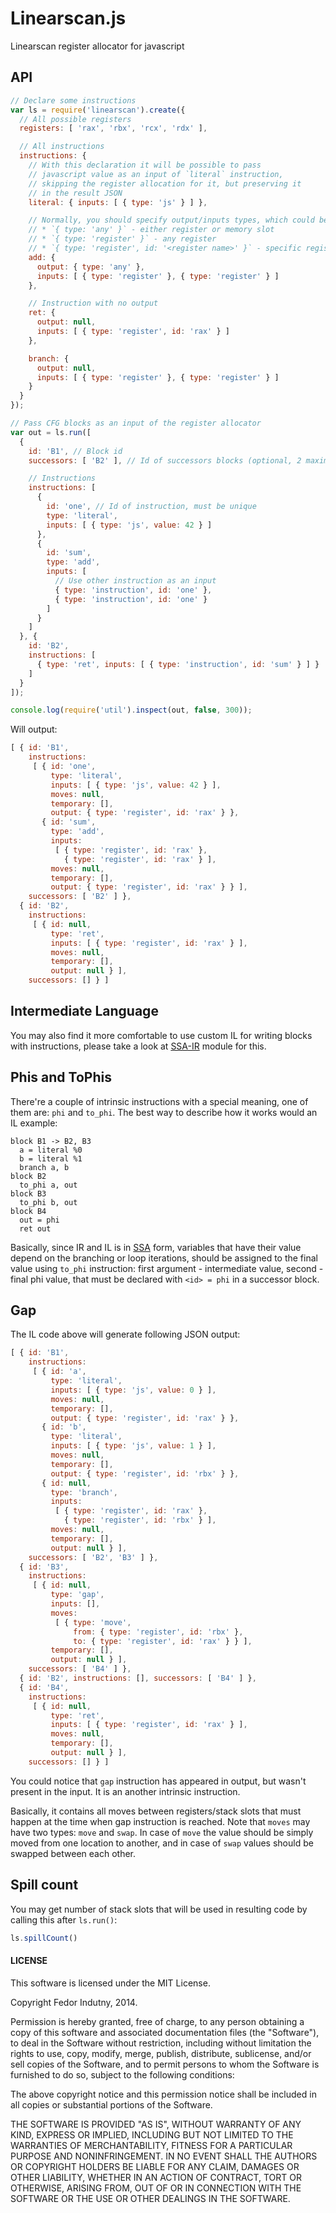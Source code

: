 # Linearscan.js

Linearscan register allocator for javascript

## API

```javascript
// Declare some instructions
var ls = require('linearscan').create({
  // All possible registers
  registers: [ 'rax', 'rbx', 'rcx', 'rdx' ],

  // All instructions
  instructions: {
    // With this declaration it will be possible to pass
    // javascript value as an input of `literal` instruction,
    // skipping the register allocation for it, but preserving it
    // in the result JSON
    literal: { inputs: [ { type: 'js' } ] },

    // Normally, you should specify output/inputs types, which could be:
    // * `{ type: 'any' }` - either register or memory slot
    // * `{ type: 'register' }` - any register
    // * `{ type: 'register', id: '<register name>' }` - specific register
    add: {
      output: { type: 'any' },
      inputs: [ { type: 'register' }, { type: 'register' } ]
    },

    // Instruction with no output
    ret: {
      output: null,
      inputs: [ { type: 'register', id: 'rax' } ]
    },

    branch: {
      output: null,
      inputs: [ { type: 'register' }, { type: 'register' } ]
    }
  }
});

// Pass CFG blocks as an input of the register allocator
var out = ls.run([
  {
    id: 'B1', // Block id
    successors: [ 'B2' ], // Id of successors blocks (optional, 2 maximum)

    // Instructions
    instructions: [
      {
        id: 'one', // Id of instruction, must be unique
        type: 'literal',
        inputs: [ { type: 'js', value: 42 } ]
      },
      {
        id: 'sum',
        type: 'add',
        inputs: [
          // Use other instruction as an input
          { type: 'instruction', id: 'one' },
          { type: 'instruction', id: 'one' }
        ]
      }
    ]
  }, {
    id: 'B2',
    instructions: [
      { type: 'ret', inputs: [ { type: 'instruction', id: 'sum' } ] }
    ]
  }
]);

console.log(require('util').inspect(out, false, 300));
```

Will output:

```javascript
[ { id: 'B1',
    instructions:
     [ { id: 'one',
         type: 'literal',
         inputs: [ { type: 'js', value: 42 } ],
         moves: null,
         temporary: [],
         output: { type: 'register', id: 'rax' } },
       { id: 'sum',
         type: 'add',
         inputs:
          [ { type: 'register', id: 'rax' },
            { type: 'register', id: 'rax' } ],
         moves: null,
         temporary: [],
         output: { type: 'register', id: 'rax' } } ],
    successors: [ 'B2' ] },
  { id: 'B2',
    instructions:
     [ { id: null,
         type: 'ret',
         inputs: [ { type: 'register', id: 'rax' } ],
         moves: null,
         temporary: [],
         output: null } ],
    successors: [] } ]
```

## Intermediate Language

You may also find it more comfortable to use custom IL for writing blocks with
instructions, please take a look at [SSA-IR][1] module for this.

## Phis and ToPhis

There're a couple of intrinsic instructions with a special meaning, one of them
are: `phi` and `to_phi`. The best way to describe how it works would an IL
example:

```IL
block B1 -> B2, B3
  a = literal %0
  b = literal %1
  branch a, b
block B2
  to_phi a, out
block B3
  to_phi b, out
block B4
  out = phi
  ret out
```

Basically, since IR and IL is in [SSA][0] form, variables that have their value
depend on the branching or loop iterations, should be assigned to the final
value using `to_phi` instruction: first argument - intermediate value, second -
final phi value, that must be declared with `<id> = phi` in a successor block.

## Gap

The IL code above will generate following JSON output:

```javascript
[ { id: 'B1',
    instructions:
     [ { id: 'a',
         type: 'literal',
         inputs: [ { type: 'js', value: 0 } ],
         moves: null,
         temporary: [],
         output: { type: 'register', id: 'rax' } },
       { id: 'b',
         type: 'literal',
         inputs: [ { type: 'js', value: 1 } ],
         moves: null,
         temporary: [],
         output: { type: 'register', id: 'rbx' } },
       { id: null,
         type: 'branch',
         inputs:
          [ { type: 'register', id: 'rax' },
            { type: 'register', id: 'rbx' } ],
         moves: null,
         temporary: [],
         output: null } ],
    successors: [ 'B2', 'B3' ] },
  { id: 'B3',
    instructions:
     [ { id: null,
         type: 'gap',
         inputs: [],
         moves:
          [ { type: 'move',
              from: { type: 'register', id: 'rbx' },
              to: { type: 'register', id: 'rax' } } ],
         temporary: [],
         output: null } ],
    successors: [ 'B4' ] },
  { id: 'B2', instructions: [], successors: [ 'B4' ] },
  { id: 'B4',
    instructions:
     [ { id: null,
         type: 'ret',
         inputs: [ { type: 'register', id: 'rax' } ],
         moves: null,
         temporary: [],
         output: null } ],
    successors: [] } ]
```

You could notice that `gap` instruction has appeared in output, but wasn't
present in the input. It is an another intrinsic instruction.

Basically, it contains all moves between registers/stack slots that must happen
at the time when gap instruction is reached. Note that `moves` may have two
types: `move` and `swap`. In case of `move` the value should be simply moved
from one location to another, and in case of `swap` values should be swapped
between each other.

## Spill count

You may get number of stack slots that will be used in resulting code by
calling this after `ls.run()`:

```javascript
ls.spillCount()
```

#### LICENSE

This software is licensed under the MIT License.

Copyright Fedor Indutny, 2014.

Permission is hereby granted, free of charge, to any person obtaining a
copy of this software and associated documentation files (the
"Software"), to deal in the Software without restriction, including
without limitation the rights to use, copy, modify, merge, publish,
distribute, sublicense, and/or sell copies of the Software, and to permit
persons to whom the Software is furnished to do so, subject to the
following conditions:

The above copyright notice and this permission notice shall be included
in all copies or substantial portions of the Software.

THE SOFTWARE IS PROVIDED "AS IS", WITHOUT WARRANTY OF ANY KIND, EXPRESS
OR IMPLIED, INCLUDING BUT NOT LIMITED TO THE WARRANTIES OF
MERCHANTABILITY, FITNESS FOR A PARTICULAR PURPOSE AND NONINFRINGEMENT. IN
NO EVENT SHALL THE AUTHORS OR COPYRIGHT HOLDERS BE LIABLE FOR ANY CLAIM,
DAMAGES OR OTHER LIABILITY, WHETHER IN AN ACTION OF CONTRACT, TORT OR
OTHERWISE, ARISING FROM, OUT OF OR IN CONNECTION WITH THE SOFTWARE OR THE
USE OR OTHER DEALINGS IN THE SOFTWARE.

[0]: http://en.wikipedia.org/wiki/Static_single_assignment_form
[1]: https://github.com/indutny/ssa-ir
